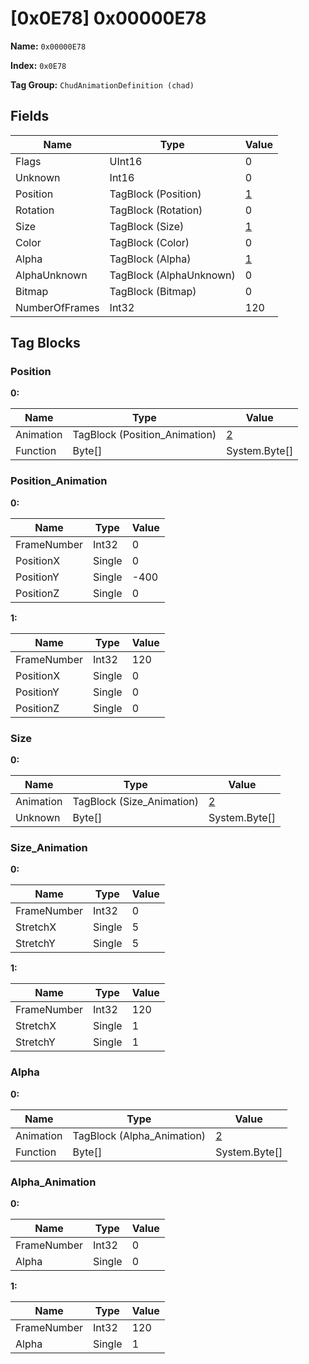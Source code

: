 # [0x0E78] 0x00000E78

**Name:** ```0x00000E78```

**Index:** ```0x0E78```

**Tag Group:** ```ChudAnimationDefinition (chad)```

## Fields

Name	| Type	| Value
---	|---	|---	|
Flags	|UInt16	|0
Unknown	|Int16	|0
Position	|TagBlock (Position)	|[1](#position)
Rotation	|TagBlock (Rotation)	|0
Size	|TagBlock (Size)	|[1](#size)
Color	|TagBlock (Color)	|0
Alpha	|TagBlock (Alpha)	|[1](#alpha)
AlphaUnknown	|TagBlock (AlphaUnknown)	|0
Bitmap	|TagBlock (Bitmap)	|0
NumberOfFrames	|Int32	|120


## Tag Blocks

### Position

**0:**

Name	| Type	| Value
---	|---	|---	|
Animation	|TagBlock (Position_Animation)	|[2](#position_animation)
Function	|Byte[]	|System.Byte[]


### Position_Animation

**0:**

Name	| Type	| Value
---	|---	|---	|
FrameNumber	|Int32	|0
PositionX	|Single	|0
PositionY	|Single	|-400
PositionZ	|Single	|0


**1:**

Name	| Type	| Value
---	|---	|---	|
FrameNumber	|Int32	|120
PositionX	|Single	|0
PositionY	|Single	|0
PositionZ	|Single	|0


### Size

**0:**

Name	| Type	| Value
---	|---	|---	|
Animation	|TagBlock (Size_Animation)	|[2](#size_animation)
Unknown	|Byte[]	|System.Byte[]


### Size_Animation

**0:**

Name	| Type	| Value
---	|---	|---	|
FrameNumber	|Int32	|0
StretchX	|Single	|5
StretchY	|Single	|5


**1:**

Name	| Type	| Value
---	|---	|---	|
FrameNumber	|Int32	|120
StretchX	|Single	|1
StretchY	|Single	|1


### Alpha

**0:**

Name	| Type	| Value
---	|---	|---	|
Animation	|TagBlock (Alpha_Animation)	|[2](#alpha_animation)
Function	|Byte[]	|System.Byte[]


### Alpha_Animation

**0:**

Name	| Type	| Value
---	|---	|---	|
FrameNumber	|Int32	|0
Alpha	|Single	|0


**1:**

Name	| Type	| Value
---	|---	|---	|
FrameNumber	|Int32	|120
Alpha	|Single	|1


